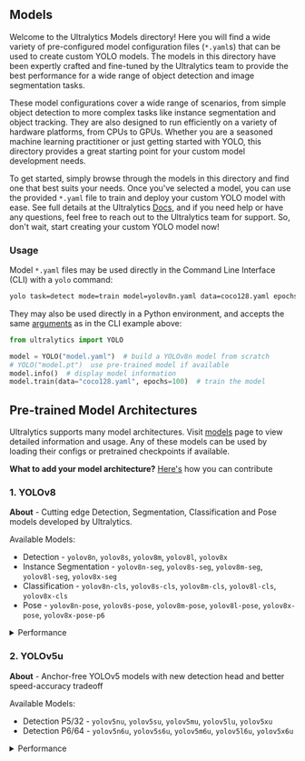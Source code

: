 ## Models

Welcome to the Ultralytics Models directory! Here you will find a wide variety of pre-configured model configuration
files (`*.yaml`s) that can be used to create custom YOLO models. The models in this directory have been expertly crafted
and fine-tuned by the Ultralytics team to provide the best performance for a wide range of object detection and image
segmentation tasks.

These model configurations cover a wide range of scenarios, from simple object detection to more complex tasks like
instance segmentation and object tracking. They are also designed to run efficiently on a variety of hardware platforms,
from CPUs to GPUs. Whether you are a seasoned machine learning practitioner or just getting started with YOLO, this
directory provides a great starting point for your custom model development needs.

To get started, simply browse through the models in this directory and find one that best suits your needs. Once you've
selected a model, you can use the provided `*.yaml` file to train and deploy your custom YOLO model with ease. See full
details at the Ultralytics [Docs](https://docs.ultralytics.com), and if you need help or have any questions, feel free
to reach out to the Ultralytics team for support. So, don't wait, start creating your custom YOLO model now!

### Usage

Model `*.yaml` files may be used directly in the Command Line Interface (CLI) with a `yolo` command:

```bash
yolo task=detect mode=train model=yolov8n.yaml data=coco128.yaml epochs=100
```

They may also be used directly in a Python environment, and accepts the same
[arguments](https://docs.ultralytics.com/usage/cfg/) as in the CLI example above:

```python
from ultralytics import YOLO

model = YOLO("model.yaml")  # build a YOLOv8n model from scratch
# YOLO("model.pt")  use pre-trained model if available
model.info()  # display model information
model.train(data="coco128.yaml", epochs=100)  # train the model
```

## Pre-trained Model Architectures

Ultralytics supports many model architectures. Visit [models](#) page to view detailed information and usage.
Any of these models can be used by loading their configs or pretrained checkpoints if available.

<b>What to add your model architecture?</b> [Here's](#) how you can contribute

### 1. YOLOv8

**About** - Cutting edge Detection, Segmentation, Classification and Pose models developed by Ultralytics. </br>

Available Models:

- Detection - `yolov8n`, `yolov8s`, `yolov8m`, `yolov8l`, `yolov8x`
- Instance Segmentation - `yolov8n-seg`, `yolov8s-seg`, `yolov8m-seg`, `yolov8l-seg`, `yolov8x-seg`
- Classification - `yolov8n-cls`, `yolov8s-cls`, `yolov8m-cls`, `yolov8l-cls`, `yolov8x-cls`
- Pose - `yolov8n-pose`, `yolov8s-pose`, `yolov8m-pose`, `yolov8l-pose`, `yolov8x-pose`, `yolov8x-pose-p6`

<details><summary>Performance</summary>

### Detection

| Model                                                                                | size<br><sup>(pixels) | mAP<sup>val<br>50-95 | Speed<br><sup>CPU ONNX<br>(ms) | Speed<br><sup>A100 TensorRT<br>(ms) | params<br><sup>(M) | FLOPs<br><sup>(B) |
| ------------------------------------------------------------------------------------ | --------------------- | -------------------- | ------------------------------ | ----------------------------------- | ------------------ | ----------------- |
| [YOLOv8n](https://github.com/ultralytics/assets/releases/download/v0.0.0/yolov8n.pt) | 640                   | 37.3                 | 80.4                           | 0.99                                | 3.2                | 8.7               |
| [YOLOv8s](https://github.com/ultralytics/assets/releases/download/v0.0.0/yolov8s.pt) | 640                   | 44.9                 | 128.4                          | 1.20                                | 11.2               | 28.6              |
| [YOLOv8m](https://github.com/ultralytics/assets/releases/download/v0.0.0/yolov8m.pt) | 640                   | 50.2                 | 234.7                          | 1.83                                | 25.9               | 78.9              |
| [YOLOv8l](https://github.com/ultralytics/assets/releases/download/v0.0.0/yolov8l.pt) | 640                   | 52.9                 | 375.2                          | 2.39                                | 43.7               | 165.2             |
| [YOLOv8x](https://github.com/ultralytics/assets/releases/download/v0.0.0/yolov8x.pt) | 640                   | 53.9                 | 479.1                          | 3.53                                | 68.2               | 257.8             |

### Segmentation

| Model                                                                                        | size<br><sup>(pixels) | mAP<sup>box<br>50-95 | mAP<sup>mask<br>50-95 | Speed<br><sup>CPU ONNX<br>(ms) | Speed<br><sup>A100 TensorRT<br>(ms) | params<br><sup>(M) | FLOPs<br><sup>(B) |
| -------------------------------------------------------------------------------------------- | --------------------- | -------------------- | --------------------- | ------------------------------ | ----------------------------------- | ------------------ | ----------------- |
| [YOLOv8n-seg](https://github.com/ultralytics/assets/releases/download/v0.0.0/yolov8n-seg.pt) | 640                   | 36.7                 | 30.5                  | 96.1                           | 1.21                                | 3.4                | 12.6              |
| [YOLOv8s-seg](https://github.com/ultralytics/assets/releases/download/v0.0.0/yolov8s-seg.pt) | 640                   | 44.6                 | 36.8                  | 155.7                          | 1.47                                | 11.8               | 42.6              |
| [YOLOv8m-seg](https://github.com/ultralytics/assets/releases/download/v0.0.0/yolov8m-seg.pt) | 640                   | 49.9                 | 40.8                  | 317.0                          | 2.18                                | 27.3               | 110.2             |
| [YOLOv8l-seg](https://github.com/ultralytics/assets/releases/download/v0.0.0/yolov8l-seg.pt) | 640                   | 52.3                 | 42.6                  | 572.4                          | 2.79                                | 46.0               | 220.5             |
| [YOLOv8x-seg](https://github.com/ultralytics/assets/releases/download/v0.0.0/yolov8x-seg.pt) | 640                   | 53.4                 | 43.4                  | 712.1                          | 4.02                                | 71.8               | 344.1             |

### Classification

| Model                                                                                        | size<br><sup>(pixels) | acc<br><sup>top1 | acc<br><sup>top5 | Speed<br><sup>CPU ONNX<br>(ms) | Speed<br><sup>A100 TensorRT<br>(ms) | params<br><sup>(M) | FLOPs<br><sup>(B) at 640 |
| -------------------------------------------------------------------------------------------- | --------------------- | ---------------- | ---------------- | ------------------------------ | ----------------------------------- | ------------------ | ------------------------ |
| [YOLOv8n-cls](https://github.com/ultralytics/assets/releases/download/v0.0.0/yolov8n-cls.pt) | 224                   | 66.6             | 87.0             | 12.9                           | 0.31                                | 2.7                | 4.3                      |
| [YOLOv8s-cls](https://github.com/ultralytics/assets/releases/download/v0.0.0/yolov8s-cls.pt) | 224                   | 72.3             | 91.1             | 23.4                           | 0.35                                | 6.4                | 13.5                     |
| [YOLOv8m-cls](https://github.com/ultralytics/assets/releases/download/v0.0.0/yolov8m-cls.pt) | 224                   | 76.4             | 93.2             | 85.4                           | 0.62                                | 17.0               | 42.7                     |
| [YOLOv8l-cls](https://github.com/ultralytics/assets/releases/download/v0.0.0/yolov8l-cls.pt) | 224                   | 78.0             | 94.1             | 163.0                          | 0.87                                | 37.5               | 99.7                     |
| [YOLOv8x-cls](https://github.com/ultralytics/assets/releases/download/v0.0.0/yolov8x-cls.pt) | 224                   | 78.4             | 94.3             | 232.0                          | 1.01                                | 57.4               | 154.8                    |

### Pose

| Model                                                                                                | size<br><sup>(pixels) | mAP<sup>pose<br>50-95 | mAP<sup>pose<br>50 | Speed<br><sup>CPU ONNX<br>(ms) | Speed<br><sup>A100 TensorRT<br>(ms) | params<br><sup>(M) | FLOPs<br><sup>(B) |
| ---------------------------------------------------------------------------------------------------- | --------------------- | --------------------- | ------------------ | ------------------------------ | ----------------------------------- | ------------------ | ----------------- |
| [YOLOv8n-pose](https://github.com/ultralytics/assets/releases/download/v0.0.0/yolov8n-pose.pt)       | 640                   | 49.7                  | 79.7               | 131.8                          | 1.18                                | 3.3                | 9.2               |
| [YOLOv8s-pose](https://github.com/ultralytics/assets/releases/download/v0.0.0/yolov8s-pose.pt)       | 640                   | 59.2                  | 85.8               | 233.2                          | 1.42                                | 11.6               | 30.2              |
| [YOLOv8m-pose](https://github.com/ultralytics/assets/releases/download/v0.0.0/yolov8m-pose.pt)       | 640                   | 63.6                  | 88.8               | 456.3                          | 2.00                                | 26.4               | 81.0              |
| [YOLOv8l-pose](https://github.com/ultralytics/assets/releases/download/v0.0.0/yolov8l-pose.pt)       | 640                   | 67.0                  | 89.9               | 784.5                          | 2.59                                | 44.4               | 168.6             |
| [YOLOv8x-pose](https://github.com/ultralytics/assets/releases/download/v0.0.0/yolov8x-pose.pt)       | 640                   | 68.9                  | 90.4               | 1607.1                         | 3.73                                | 69.4               | 263.2             |
| [YOLOv8x-pose-p6](https://github.com/ultralytics/assets/releases/download/v0.0.0/yolov8x-pose-p6.pt) | 1280                  | 71.5                  | 91.3               | 4088.7                         | 10.04                               | 99.1               | 1066.4            |

</details>

### 2. YOLOv5u

**About** - Anchor-free YOLOv5 models with new detection head and better speed-accuracy tradeoff </br>

Available Models:

- Detection P5/32 - `yolov5nu`, `yolov5su`, `yolov5mu`, `yolov5lu`, `yolov5xu`
- Detection P6/64 - `yolov5n6u`, `yolov5s6u`, `yolov5m6u`, `yolov5l6u`, `yolov5x6u`

<details><summary>Performance</summary>

### Detection

| Model                                                                                    | size<br><sup>(pixels) | mAP<sup>val<br>50-95 | Speed<br><sup>CPU ONNX<br>(ms) | Speed<br><sup>A100 TensorRT<br>(ms) | params<br><sup>(M) | FLOPs<br><sup>(B) |
| ---------------------------------------------------------------------------------------- | --------------------- | -------------------- | ------------------------------ | ----------------------------------- | ------------------ | ----------------- |
| [YOLOv5nu](https://github.com/ultralytics/assets/releases/download/v0.0.0/yolov5nu.pt)   | 640                   | 34.3                 | 73.6                           | 1.06                                | 2.6                | 7.7               |
| [YOLOv5su](https://github.com/ultralytics/assets/releases/download/v0.0.0/yolov5su.pt)   | 640                   | 43.0                 | 120.7                          | 1.27                                | 9.1                | 24.0              |
| [YOLOv5mu](https://github.com/ultralytics/assets/releases/download/v0.0.0/yolov5mu.pt)   | 640                   | 49.0                 | 233.9                          | 1.86                                | 25.1               | 64.2              |
| [YOLOv5lu](https://github.com/ultralytics/assets/releases/download/v0.0.0/yolov5lu.pt)   | 640                   | 52.2                 | 408.4                          | 2.50                                | 53.2               | 135.0             |
| [YOLOv5xu](https://github.com/ultralytics/assets/releases/download/v0.0.0/yolov5xu.pt)   | 640                   | 53.2                 | 763.2                          | 3.81                                | 97.2               | 246.4             |
|                                                                                          |                       |                      |                                |                                     |                    |                   |
| [YOLOv5n6u](https://github.com/ultralytics/assets/releases/download/v0.0.0/yolov5n6u.pt) | 1280                  | 42.1                 | -                              | -                                   | 4.3                | 7.8               |
| [YOLOv5s6u](https://github.com/ultralytics/assets/releases/download/v0.0.0/yolov5s6u.pt) | 1280                  | 48.6                 | -                              | -                                   | 15.3               | 24.6              |
| [YOLOv5m6u](https://github.com/ultralytics/assets/releases/download/v0.0.0/yolov5m6u.pt) | 1280                  | 53.6                 | -                              | -                                   | 41.2               | 65.7              |
| [YOLOv5l6u](https://github.com/ultralytics/assets/releases/download/v0.0.0/yolov5l6u.pt) | 1280                  | 55.7                 | -                              | -                                   | 86.1               | 137.4             |
| [YOLOv5x6u](https://github.com/ultralytics/assets/releases/download/v0.0.0/yolov5x6u.pt) | 1280                  | 56.8                 | -                              | -                                   | 155.4              | 250.7             |

</details>
